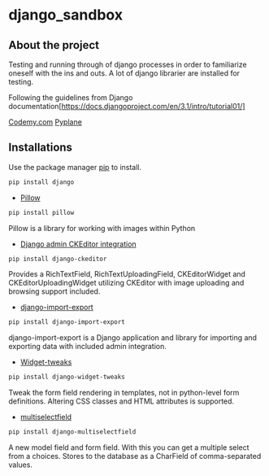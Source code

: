 # django_sandbox

## About the project
Testing and running through of django processes in order to familiarize oneself with the ins and outs.
A lot of django librarier are installed for testing.

Following the guidelines from
Django documentation[https://docs.djangoproject.com/en/3.1/intro/tutorial01/]

[Codemy.com](https://www.youtube.com/watch?v=B40bteAMM_M&list=PLCC34OHNcOtr025c1kHSPrnP18YPB-NFi&ab_channel=Codemy.com)
[Pyplane](https://www.youtube.com/watch?v=t3BdM6JlAmY&ab_channel=Pyplane)

## Installations
Use the package manager [pip](https://pip.pypa.io/en/stable/) to install.
```bash
pip install django
```

- [Pillow](https://pillow.readthedocs.io/en/stable/installation.html)
```bash
pip install pillow
```
Pillow is a library for working with images within Python

- [Django admin CKEditor integration](https://pypi.org/project/django-ckeditor/)
```bash
pip install django-ckeditor
```
Provides a RichTextField, RichTextUploadingField, CKEditorWidget and CKEditorUploadingWidget utilizing CKEditor with image uploading and browsing support included.

- [django-import-export](https://django-import-export.readthedocs.io/en/latest/)
```bash
pip install django-import-export
```
django-import-export is a Django application and library for importing and exporting data with included admin integration.

- [Widget-tweaks](https://pypi.org/project/django-widget-tweaks/)
```bash
pip install django-widget-tweaks
```
Tweak the form field rendering in templates, not in python-level form definitions. Altering CSS classes and HTML attributes is supported.

- [multiselectfield](https://pypi.org/project/django-multiselectfield/)
```bash
pip install django-multiselectfield
```
A new model field and form field. With this you can get a multiple select from a choices. Stores to the database as a CharField of comma-separated values.



